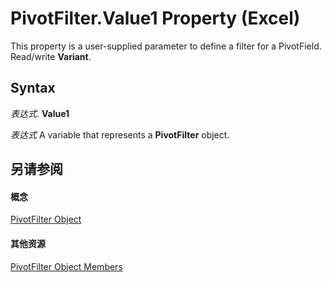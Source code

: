
# PivotFilter.Value1 Property (Excel)

This property is a user-supplied parameter to define a filter for a PivotField. Read/write  **Variant**.


## Syntax

 _表达式_. **Value1**

 _表达式_ A variable that represents a **PivotFilter** object.


## 另请参阅


#### 概念


[PivotFilter Object](70c27dc9-2c19-47d2-307b-808507039d94.md)
#### 其他资源


[PivotFilter Object Members](http://msdn.microsoft.com/library/a1be2481-9d14-cc49-8a1b-187048f0d179%28Office.15%29.aspx)